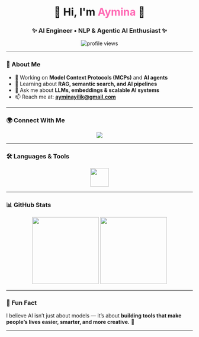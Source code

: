 <h1 align="center">🌸 Hi, I'm <span style="color:#FF69B4;">Aymina</span> 👋</h1>
<h3 align="center">✨ AI Engineer • NLP & Agentic AI Enthusiast ✨</h3>

<p align="center">
  <img src="https://komarev.com/ghpvc/?username=lilofthea&label=Profile%20Views&color=ff69b4&style=for-the-badge" alt="profile views" />
</p>

---

### 🌟 About Me  
- 🔭 Working on **Model Context Protocols (MCPs)** and **AI agents**  
- 🌱 Learning about **RAG, semantic search, and AI pipelines**  
- 💬 Ask me about **LLMs, embeddings & scalable AI systems**  
- 📫 Reach me at: **ayminayilik@gmail.com**  

---

### 🌍 Connect With Me  
<p align="center">
<a href="https://www.linkedin.com/in/aymina-yilik/" target="_blank">
  <img src="https://img.shields.io/badge/LinkedIn-%230077B5.svg?&style=for-the-badge&logo=linkedin&logoColor=white" />
</a>
</p>

---

### 🛠️ Languages & Tools  
<p align="center">
  <img src="https://skillicons.dev/icons?i=python,pytorch,tensorflow,mongodb,git,docker" height="50"/>
</p>

---

### 📊 GitHub Stats  
<p align="center">
  <img src="https://github-readme-stats.vercel.app/api?username=lilofthea&show_icons=true&theme=tokyonight&hide_border=true" height="180"/>
  <img src="https://github-readme-streak-stats.herokuapp.com/?user=lilofthea&theme=tokyonight&hide_border=true" height="180"/>
</p>

---

### 🌈 Fun Fact  
I believe AI isn’t just about models — it’s about **building tools that make people’s lives easier, smarter, and more creative.** 🚀  

---
